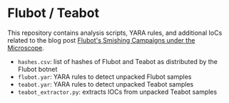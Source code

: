 # Flubot / Teabot

This repository contains analysis scripts, YARA rules, and additional IoCs related to the blog post [Flubot's Smishing Campaigns under the Microscope](https://www.telekom.com/en/blog/).

- `hashes.csv`: list of hashes of Flubot and Teabot as distributed by the Flubot botnet
- `flubot.yar`: YARA rules to detect unpacked Flubot samples
- `teabot.yar`: YARA rules to detect unpacked Teabot samples
- `teabot_extractor.py`: extracts IOCs from unpacked Teabot samples
